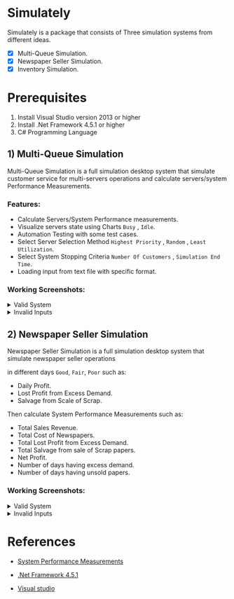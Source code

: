 # Simulately

Simulately is a package that consists of Three simulation systems from different ideas.
- [x] Multi-Queue Simulation.
- [x] Newspaper Seller Simulation.
- [x] Inventory Simulation. 

# Prerequisites

1. Install Visual Studio version 2013 or higher
2. Install .Net Framework 4.5.1 or higher
3. C# Programming Language


## 1) Multi-Queue Simulation

Multi-Queue Simulation is a full simulation desktop system that simulate customer service for multi-servers operations and calculate servers/system Performance Measurements.

### Features: 
- Calculate Servers/System Performance measurements.
- Visualize servers state using Charts `Busy` , `Idle`.
- Automation Testing with some test cases.
- Select Server Selection Method `Highest Priority` , `Random` , `Least Utilization`.
- Select System Stopping Criteria `Number Of Customers` , `Simulation End Time`.
- Loading input from text file with specific format.


### Working Screenshots:


<details>

  <summary> Valid System</summary>

<p>

### 1.Home Screen

![1](https://user-images.githubusercontent.com/52586356/140431913-8f2b3527-623a-463b-acbe-cf339c481b90.png)

</p>

<p>


### 2.Loading Input From Text File

![2](https://user-images.githubusercontent.com/52586356/140432020-e3b666d8-94cd-45cf-8126-842d9d3863e0.png)


![3](https://user-images.githubusercontent.com/52586356/140432064-f3789b40-5f40-4cc4-8bfe-f6ec892582be.png)


</p>


<p>

### 3.Manual Input

![4](https://user-images.githubusercontent.com/52586356/140432146-e5f3fb8b-adf0-4e42-91e4-a4fca150f0b5.png)


![5](https://user-images.githubusercontent.com/52586356/140432122-d68d23c0-fbfe-4824-ab1b-55da830d724e.png)


![6](https://user-images.githubusercontent.com/52586356/140432165-310c9e76-28f6-4e7c-b633-02f70d4e5e9e.png)


![7](https://user-images.githubusercontent.com/52586356/140432236-888000b0-8153-4dcf-a9e6-88bffc7b86d4.png)

</p>


<p>

### 4.Simulation System

![8](https://user-images.githubusercontent.com/52586356/140432253-86bc7e27-1436-4885-a7ab-92e82d1e2341.png)

</p>


<p>

### 5.System Performance Measurements

![9](https://user-images.githubusercontent.com/52586356/140432356-1adc88e3-df1e-4d8f-b619-a9166000d55f.png)


</p>


<p>

### 3.Servers State Charts

![10](https://user-images.githubusercontent.com/52586356/140432401-55169e42-79d1-42cf-91ac-91d83a1fcef0.png)


![11](https://user-images.githubusercontent.com/52586356/140432409-2d18a993-87f4-41b1-9bc8-5f06a581d07c.png)


</p>


</details>


<details>

  <summary> Invalid Inputs</summary>

<p>

### 1.Invalid input file Formate 


- missing number of servers

![12](https://user-images.githubusercontent.com/52586356/140434041-dd97db46-015b-486f-883d-85c552d05b3d.png)

- choosing in-valid format

![13](https://user-images.githubusercontent.com/52586356/140434153-13759788-9de4-471c-b669-10d4e114d0cb.png)

- Valid format Warning Message

![14](https://user-images.githubusercontent.com/52586356/140434212-e73fd644-bdfb-4a83-aecc-8d1812b7bc78.png)


</p>



<p>

### 2.Invalid Manual input

- There must be at least 2 servers to simulate.

![15](https://user-images.githubusercontent.com/52586356/140434277-b98ce9c9-1407-4f0b-b22a-1649a0761ce4.png)

- There must be at least 2 customers OR 2 clock to simulate

![16](https://user-images.githubusercontent.com/52586356/140434711-6c2d79a5-8684-44b4-8e84-c90bfbac1fe5.png)

- sum of Probability must be equal 1 

![17](https://user-images.githubusercontent.com/52586356/140434814-4618fb94-7b21-471d-869e-20273838559a.png)

![18](https://user-images.githubusercontent.com/52586356/140434832-cebae250-5e7e-440c-8763-c56ab55633ff.png)


</p>


</details>


## 2) Newspaper Seller Simulation

Newspaper Seller Simulation is a full simulation desktop system that simulate newspaper seller operations

in different days `Good`, `Fair`, `Poor` such as:
- Daily Profit.
- Lost Profit from Excess Demand.
- Salvage from Scale of Scrap. 

Then calculate System Performance Measurements such as:
- Total Sales Revenue.
- Total Cost of Newspapers.
- Total Lost Profit from Excess Demand.
- Total Salvage from sale of Scrap papers.
- Net Profit.
- Number of days having excess demand.
- Number of days having unsold papers.



### Working Screenshots:

<details>

  <summary> Valid System</summary>

<p>

### 1.Home Screen

![1](https://user-images.githubusercontent.com/52586356/140431913-8f2b3527-623a-463b-acbe-cf339c481b90.png)

</p>

<p>


### 2.Loading Input From Text File

![2](https://user-images.githubusercontent.com/52586356/140432020-e3b666d8-94cd-45cf-8126-842d9d3863e0.png)


![3](https://user-images.githubusercontent.com/52586356/148279268-6f20a8f3-6158-494a-b265-df3e9a694f7b.png)

  

</p>


<p>

### 3.Manual Input

![4](https://user-images.githubusercontent.com/52586356/148279697-56f6d1bc-5bc7-4244-8f6a-0e6721dacb8f.png)


![5](https://user-images.githubusercontent.com/52586356/148279798-4ffff0d0-4ce6-4400-a95c-6fda8326be7b.png)

  
</p>

<p>

### 4.Simulation System

![6](https://user-images.githubusercontent.com/52586356/148280187-9b4a90a5-652a-45c3-a72a-948d94cefc0f.png)

</p>
  
<p>

### 5.System Performance Measurements

![7](https://user-images.githubusercontent.com/52586356/148280231-38fe28f9-4d2f-4d8b-b402-be3ee36f6a14.png)

</p>


</details>



<details>

  <summary> Invalid Inputs</summary>


<p>

### 1.Invalid Manual input

- Sum of Probability must be equal 1 

![1](https://user-images.githubusercontent.com/52586356/148281692-5108502a-5b69-4a80-81aa-95c4ff0a9a5a.png)

- Must Fill all fields

![1](https://user-images.githubusercontent.com/52586356/148281788-69e57405-7a59-4688-b3ca-f4b3d18d2798.png)

</p>

</details>




# References

- [System Performance Measurements](MultiQueueSimulation/MultiQueueSimulation/Assets/performance_mesures.png) 
 
- [.Net Framework 4.5.1](https://www.microsoft.com/ar-sa/download/details.aspx?id=40779)

- [Visual studio](https://visualstudio.microsoft.com/downloads/)